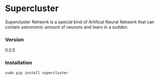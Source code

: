 # Supercluster

Supercluster Network is a special kind of Artifical Neural Network that can contain astronomic amount of neurons and learn in a sudden.

### Version
0.0.5

### Installation

```Shell
sudo pip install supercluster
```
